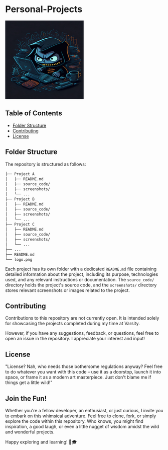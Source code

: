 # Personal-Projects
<img src="logo.png" alt="Personal Projects Logo" width="250" height="250">

## Table of Contents

- [Folder Structure](#folder-structure)
- [Contributing](#contributing)
- [License](#license)

## Folder Structure

The repository is structured as follows:

```
├── Project A
│   ├── README.md
│   ├── source_code/
│   ├── screenshots/
│   └── ...
├── Project B
│   ├── README.md
│   ├── source_code/
│   ├── screenshots/
│   └── ...
├── Project C
│   ├── README.md
│   ├── source_code/
│   ├── screenshots/
│   └── ...
├── ...
├── README.md
└── logo.png
```

Each project has its own folder with a dedicated `README.md` file containing detailed information about the project, including its purpose, technologies used, and any relevant instructions or documentation. The `source_code/` directory holds the project's source code, and the `screenshots/` directory stores relevant screenshots or images related to the project.


## Contributing

Contributions to this repository are not currently open. It is intended solely for showcasing the projects completed during my time at Varsity.

However, if you have any suggestions, feedback, or questions, feel free to open an issue in the repository. I appreciate your interest and input!

## License

"License? Nah, who needs those bothersome regulations anyway? Feel free to do whatever you want with this code – use it as a doorstop, launch it into space, or frame it as a modern art masterpiece. Just don't blame me if things get a little wild!"

## Join the Fun!

Whether you're a fellow developer, an enthusiast, or just curious, I invite you to embark on this whimsical adventure. Feel free to clone, fork, or simply explore the code within this repository. Who knows, you might find inspiration, a good laugh, or even a little nugget of wisdom amidst the wild and wonderful projects.

Happy exploring and learning! 🚀🎓

